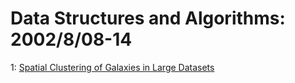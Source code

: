 # Data Structures and Algorithms: 2002/8/08-14  
1: [Spatial Clustering of Galaxies in Large Datasets](https://doi.org/10.48550/arXiv.cs/0208015)  